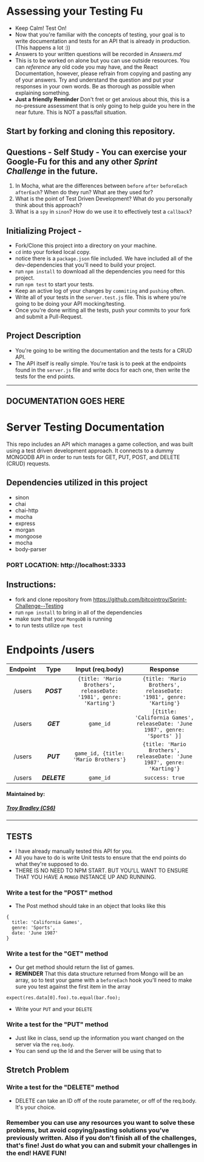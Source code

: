 # Assessing your Testing Fu

* Keep Calm! Test On!
* Now that you're familiar with the concepts of testing, your goal is to write documentation and tests for an API that is already in production. (This happens a lot :))
* Answers to your written questions will be recorded in _Answers.md_
* This is to be worked on alone but you can use outside resources. You can _reference_ any old code you may have, and the React Documentation, however, please refrain from copying and pasting any of your answers. Try and understand the question and put your responses in your own words. Be as thorough as possible when explaining something.
* **Just a friendly Reminder** Don't fret or get anxious about this, this is a no-pressure assessment that is only going to help guide you here in the near future. This is NOT a pass/fail situation.

## Start by forking and cloning this repository.

## Questions - Self Study - You can exercise your Google-Fu for this and any other _Sprint Challenge_ in the future.

1. In Mocha, what are the differences between `before` `after` `beforeEach` `afterEach`? When do they run? What are they used for?
1. What is the point of Test Driven Development? What do you personally think about this approach?
1. What is a `spy` in `sinon`? How do we use it to effectively test a `callback`?

## Initializing Project -

* Fork/Clone this project into a directory on your machine.
* `cd` into your forked local copy.
* notice there is a `package.json` file included. We have included all of the dev-dependencies that you'll need to build your project.
* run `npm install` to download all the dependencies you need for this project.
* run `npm test` to start your tests.
* Keep an active log of your changes by `commiting` and `pushing` often.
* Write all of your tests in the `server.test.js` file. This is where you're going to be doing your API mocking/testing.
* Once you're done writing all the tests, push your commits to your fork and submit a Pull-Request.

## Project Description

* You're going to be writing the documentation and the tests for a CRUD API.
* The API itself is really simple. You're task is to peek at the endpoints found in the `server.js` file and write docs for each one, then write the tests for the end points.

---
## DOCUMENTATION GOES HERE

# __Server Testing Documentation__

This repo includes an API which manages a game collection, and was built using a test driven development approach. It connects to a dummy MONGODB API in order to run tests for GET, PUT, POST, and DELETE (CRUD) requests.

## Dependencies utilized in this project

* sinon
* chai
* chai-http
* mocha
* express
* morgan
* mongoose
* mocha
* body-parser

### PORT LOCATION: http://localhost:3333

## Instructions:
* fork and clone repository from https://github.com/bitcointroy/Sprint-Challenge--Testing
* run `npm install` to bring in all of the dependencies
* make sure that your `MongoDB` is running
* to run tests utilize `npm test`

# Endpoints /users 
| Endpoint | Type | Input (req.body) | Response |
| :---: | :---: | :---: | :---:|
| /users | *__POST__* | ```{title: 'Mario Brothers', releaseDate: '1981', genre: 'Karting'}``` | ```{title: 'Mario Brothers', releaseDate: '1981', genre: 'Karting'}``` | 
| /users | *__GET__* | ```game_id``` | ```[{title: 'California Games', releaseDate: 'June 1987', genre: 'Sports' }]``` |
| /users | *__PUT__* | ```game_id, {title: 'Mario Brothers'}``` | ```{title: 'Mario Brothers', releaseDate: 'June 1987', genre: 'Karting'}``` | 
| /users | *__DELETE__* | ```game_id``` | ```success: true``` |


#### __Maintained by:__

##### [Troy Bradley (CS6)](https://github.com/bitcointroy)

---

## TESTS

* I have already manually tested this API for you.
* All you have to do is write Unit tests to ensure that the end points do what they're supposed to do.
* THERE IS NO NEED TO NPM START. BUT YOU'LL WANT TO ENSURE THAT YOU HAVE A `MONGO` INSTANCE UP AND RUNNING.

### Write a test for the "POST" method

* The Post method should take in an object that looks like this

```
{
  title: 'California Games',
  genre: 'Sports',
  date: 'June 1987'
}
```

### Write a test for the "GET" method

* Our get method should return the list of games.
* **REMINDER** That this data structure returned from Mongo will be an array, so to test your game with a `beforeEach` hook you'll need to make sure you test against the first item in the array

```
expect(res.data[0].foo).to.equal(bar.foo);
```

* Write your `PUT` and your `DELETE`

### Write a test for the "PUT" method

* Just like in class, send up the information you want changed on the server via the `req.body`.
* You can send up the Id and the Server will be using that to

## Stretch Problem

### Write a test for the "DELETE" method

* DELETE can take an ID off of the route parameter, or off of the req.body. It's your choice.

### Remember you can use any resources you want to solve these problems, but avoid copying/pasting solutions you've previously written. Also if you don't finish all of the challenges, that's fine! Just do what you can and submit your challenges in the end! HAVE FUN!
